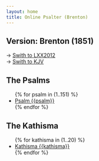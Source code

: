 ```yaml
---
layout: home
title: Online Psalter (Brenton)
---
```


## Version: Brenton (1851)
→ [Swith to LXX2012](/lxx2012/)  
→ [Swith to KJV](/kjv/)

## The Psalms
<ul id="psalms">
    {% for psalm in (1..151) %}
        <li><a href="psalm/{{psalm}}/">Psalm {{psalm}}</a></li>
    {% endfor %}
</ul>

## The Kathisma
<ul id="kathisma">
    {% for kathisma in (1..20) %}
        <li><a href="kathisma/{{kathisma}}/">Kathisma {{kathisma}}</a></li>
    {% endfor %}
</ul>
